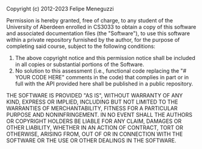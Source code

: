 Copyright (c) 2012-2023 Felipe Meneguzzi

Permission is hereby granted, free of charge, to any student of the University of Aberdeen enrolled in CS3033 to obtain a copy of this software and associated documentation files (the "Software"), to use this software within a private repository furnished by the author, for the purpose of completing said course, subject to the following conditions:

1. The above copyright notice and this permission notice shall be included in all copies or substantial portions of the Software.
2. No solution to this assessment (i.e., functional code replacing the "# YOUR CODE HERE" comments in the code) that complies in part or in full with the API provided here shall be published in a public repository.

THE SOFTWARE IS PROVIDED "AS IS", WITHOUT WARRANTY OF ANY KIND, EXPRESS OR IMPLIED, INCLUDING BUT NOT LIMITED TO THE WARRANTIES OF MERCHANTABILITY, FITNESS FOR A PARTICULAR PURPOSE AND NONINFRINGEMENT. IN NO EVENT SHALL THE AUTHORS OR COPYRIGHT HOLDERS BE LIABLE FOR ANY CLAIM, DAMAGES OR OTHER LIABILITY, WHETHER IN AN ACTION OF CONTRACT, TORT OR OTHERWISE, ARISING FROM, OUT OF OR IN CONNECTION WITH THE SOFTWARE OR THE USE OR OTHER DEALINGS IN THE SOFTWARE.